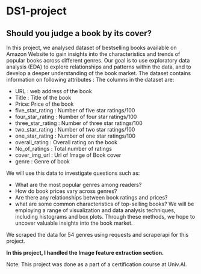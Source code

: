 # DS1-project

## Should you judge a book by its cover?

In this project, we analysed dataset of bestselling books available on Amazon Website to gain insights into the characteristics and trends of popular books across different genres.
Our goal is to use exploratory data analysis (EDA) to explore relationships and patterns within the data, and to develop a deeper understanding of the book market.
The dataset contains information on following attributes : The columns in the dataset are:
- URL : web address of the book
- Title : Title of the book
- Price: Price of the book
- five_star_rating : Number of five star ratings/100
- four_star_rating : Number of four star ratings/100
- three_star_rating : Number of three star ratings/100
- two_star_rating : Number of two star ratings/100
- one_star_rating : Number of one star ratings/100
- overall_rating : Overall rating on the book
- No_of_ratings : Total number of ratings
- cover_img_url : Url of Image of Book cover
- genre : Genre of book

We will use this data to investigate questions such as:
- What are the most popular genres among readers?
- How do book prices vary across genres?
- Are there any relationships between book ratings and prices?
- what are some common characteristics of top-selling books?
We will be employing a range of visualization and data analysis techniques, including histograms and box plots. Through these methods, we hope to uncover valuable insights into the book market.

We scraped the data for 54 genres using requests and scraperapi for this project.

**In this project, I handled the Image feature extraction section.**

Note: This project was done as a part of a certification course at Univ.AI.

